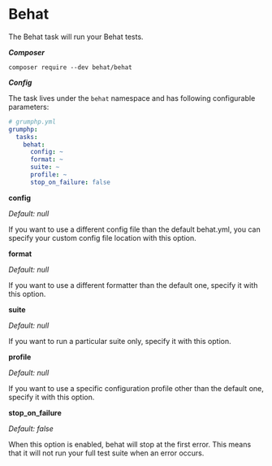 #  Behat

The Behat task will run your Behat tests.

***Composer***

```
composer require --dev behat/behat
```

***Config***

The task lives under the `behat` namespace and has following configurable parameters:

```yaml
# grumphp.yml
grumphp:
  tasks:
    behat:
      config: ~
      format: ~
      suite: ~
      profile: ~
      stop_on_failure: false
```

**config**

*Default: null*

If you want to use a different config file than the default behat.yml, you can specify your custom config file location with this option.


**format**

*Default: null*

If you want to use a different formatter than the default one, specify it with this option.


**suite**

*Default: null*

If you want to run a particular suite only, specify it with this option.


**profile**

*Default: null*

If you want to use a specific configuration profile other than the default one, specify it with this option. 


**stop_on_failure**

*Default: false*

When this option is enabled, behat will stop at the first error. This means that it will not run your full test suite when an error occurs.
